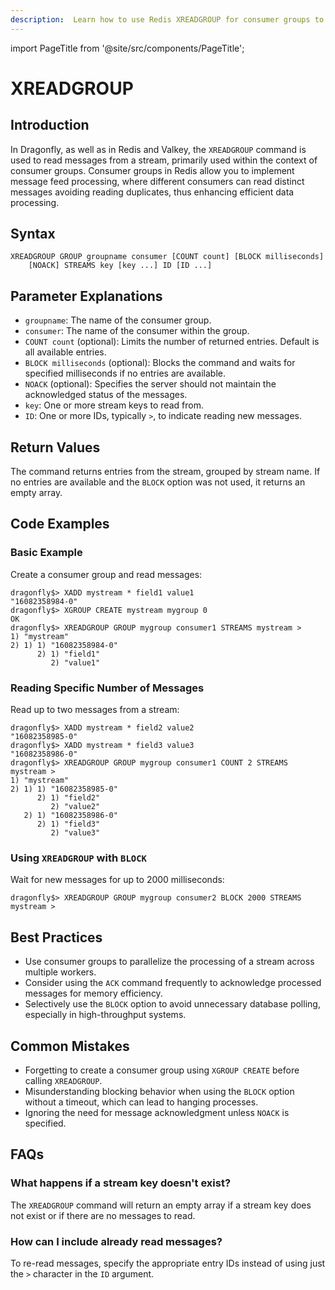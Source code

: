 ```yaml
---
description:  Learn how to use Redis XREADGROUP for consumer groups to read from streams.
---
```


import PageTitle from '@site/src/components/PageTitle';

# XREADGROUP

<PageTitle title="Redis XREADGROUP Command (Documentation) | Dragonfly" />

## Introduction

In Dragonfly, as well as in Redis and Valkey, the `XREADGROUP` command is used to read messages from a stream, primarily used within the context of consumer groups. 
Consumer groups in Redis allow you to implement message feed processing, where different consumers can read distinct messages avoiding reading duplicates, thus enhancing efficient data processing.

## Syntax

```shell
XREADGROUP GROUP groupname consumer [COUNT count] [BLOCK milliseconds] 
    [NOACK] STREAMS key [key ...] ID [ID ...]
```

## Parameter Explanations

- `groupname`: The name of the consumer group.
- `consumer`: The name of the consumer within the group.
- `COUNT count` (optional): Limits the number of returned entries. Default is all available entries.
- `BLOCK milliseconds` (optional): Blocks the command and waits for specified milliseconds if no entries are available.
- `NOACK` (optional): Specifies the server should not maintain the acknowledged status of the messages.
- `key`: One or more stream keys to read from.
- `ID`: One or more IDs, typically `>`, to indicate reading new messages.

## Return Values

The command returns entries from the stream, grouped by stream name. 
If no entries are available and the `BLOCK` option was not used, it returns an empty array.

## Code Examples

### Basic Example

Create a consumer group and read messages:

```shell
dragonfly$> XADD mystream * field1 value1
"16082358984-0"
dragonfly$> XGROUP CREATE mystream mygroup 0
OK
dragonfly$> XREADGROUP GROUP mygroup consumer1 STREAMS mystream >
1) "mystream"
2) 1) 1) "16082358984-0"
      2) 1) "field1"
         2) "value1"
```

### Reading Specific Number of Messages

Read up to two messages from a stream:

```shell
dragonfly$> XADD mystream * field2 value2
"16082358985-0"
dragonfly$> XADD mystream * field3 value3
"16082358986-0"
dragonfly$> XREADGROUP GROUP mygroup consumer1 COUNT 2 STREAMS mystream >
1) "mystream"
2) 1) 1) "16082358985-0"
      2) 1) "field2"
         2) "value2"
   2) 1) "16082358986-0"
      2) 1) "field3"
         2) "value3"
```

### Using `XREADGROUP` with `BLOCK`

Wait for new messages for up to 2000 milliseconds:

```shell
dragonfly$> XREADGROUP GROUP mygroup consumer2 BLOCK 2000 STREAMS mystream >
```

## Best Practices

- Use consumer groups to parallelize the processing of a stream across multiple workers.
- Consider using the `ACK` command frequently to acknowledge processed messages for memory efficiency.
- Selectively use the `BLOCK` option to avoid unnecessary database polling, especially in high-throughput systems.

## Common Mistakes

- Forgetting to create a consumer group using `XGROUP CREATE` before calling `XREADGROUP`.
- Misunderstanding blocking behavior when using the `BLOCK` option without a timeout, which can lead to hanging processes.
- Ignoring the need for message acknowledgment unless `NOACK` is specified.

## FAQs

### What happens if a stream key doesn't exist?

The `XREADGROUP` command will return an empty array if a stream key does not exist or if there are no messages to read.

### How can I include already read messages?

To re-read messages, specify the appropriate entry IDs instead of using just the `>` character in the `ID` argument.